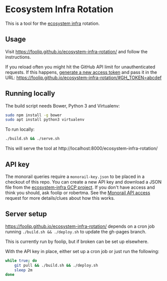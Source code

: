 # Ecosystem Infra Rotation

This is a tool for the [ecosystem infra](https://bit.ly/ecosystem-infra) rotation.

## Usage

Visit https://foolip.github.io/ecosystem-infra-rotation/ and follow the instructions.

If you reload often you might hit the GitHub API limit for unauthenticated requests.
If this happens, [generate a new access token](https://github.com/settings/tokens/new) and pass it in the URL: https://foolip.github.io/ecosystem-infra-rotation/#GH_TOKEN=abcdef

## Running locally

The build script needs Bower, Python 3 and Virtualenv:
```bash
sudo npm install -g bower
sudo apt install python3 virtualenv
```

To run locally:
```bash
./build.sh && ./serve.sh
```

This will serve the tool at http://localhost:8000/ecosystem-infra-rotation/

## API key

The monorail queries require a `monorail-key.json` to be placed in a checkout of this repo.
You can create a new API key and download a JSON file from the [ecosystem-infra GCP project](https://console.cloud.google.com/iam-admin/serviceaccounts/project?project=ecosystem-infra).
If you don't have access and think you should, ask foolip or robertma.
See the [Monorail API access](https://bugs.chromium.org/p/monorail/issues/detail?id=3234) request for more details/clues about how this works.

## Server setup

https://foolip.github.io/ecosystem-infra-rotation/ depends on a cron job running `./build.sh && ./deploy.sh` to update the gh-pages branch.

This is currently run by foolip, but if broken can be set up elsewhere.

With the API key in place, either set up a cron job or just run the following:
```bash
while true; do
    git pull && ./build.sh && ./deploy.sh
    sleep 2m
done
```
